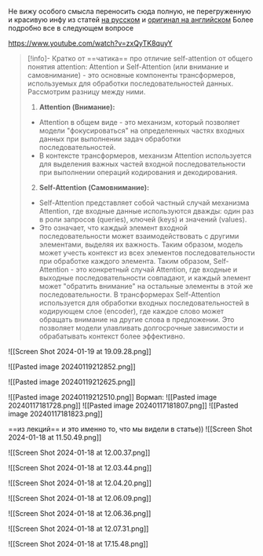 Не вижу особого смысла переносить сюда полную, не перегруженную и красивую инфу из статей [на русском](https://habr.com/ru/articles/486358/) и [оригинал на английском](https://jalammar.github.io/illustrated-transformer/)
Более подробно все в следующем вопросе

https://www.youtube.com/watch?v=zxQyTK8quyY
>[!info]- Кратко от ==чатика== про отличие self-attention от общего понятия attention:
> Attention и Self-Attention (или внимание и самовнимание) - это основные компоненты трансформеров, используемых для обработки последовательностей данных. Рассмотрим разницу между ними.
>1. **Attention (Внимание):**
>   - Attention в общем виде - это механизм, который позволяет модели "фокусироваться" на определенных частях входных данных при выполнении задач обработки последовательностей.
>   - В контексте трансформеров, механизм Attention используется для выделения важных частей входной последовательности при выполнении операций кодирования и декодирования.
>2. **Self-Attention (Самовнимание):**
>   - Self-Attention представляет собой частный случай механизма Attention, где входные данные используются дважды: один раз в роли запросов (queries), ключей (keys) и значений (values).
>   - Это означает, что каждый элемент входной последовательности может взаимодействовать с другими элементами, выделяя их важность. Таким образом, модель может учесть контекст из всех элементов последовательности при обработке каждого элемента.
>Таким образом, Self-Attention - это конкретный случай Attention, где входные и выходные последовательности совпадают, и каждый элемент может "обратить внимание" на остальные элементы в этой же последовательности.
>В трансформерах Self-Attention используется для обработки входных последовательностей в кодирующем слое (encoder), где каждое слово может обращать внимание на другие слова в предложении. Это позволяет модели улавливать долгосрочные зависимости и обрабатывать контекст более эффективно.

![[Screen Shot 2024-01-19 at 19.09.28.png]]

![[Pasted image 20240119212852.png]]

![[Pasted image 20240119212625.png]]

![[Pasted image 20240119212510.png]]
Вормап:
![[Pasted image 20240117181728.png]]
![[Pasted image 20240117181807.png]]
![[Pasted image 20240117181823.png]]

==из лекций== и это именно то, что мы видели в статье))
![[Screen Shot 2024-01-18 at 11.50.49.png]]

![[Screen Shot 2024-01-18 at 12.00.37.png]]

![[Screen Shot 2024-01-18 at 12.03.44.png]]

![[Screen Shot 2024-01-18 at 12.04.20.png]]

![[Screen Shot 2024-01-18 at 12.06.09.png]]

![[Screen Shot 2024-01-18 at 12.06.36.png]]

![[Screen Shot 2024-01-18 at 12.07.31.png]]

![[Screen Shot 2024-01-18 at 17.15.48.png]]